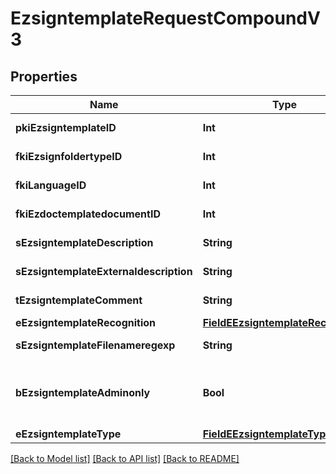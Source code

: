 # EzsigntemplateRequestCompoundV3

## Properties
Name | Type | Description | Notes
------------ | ------------- | ------------- | -------------
**pkiEzsigntemplateID** | **Int** | The unique ID of the Ezsigntemplate | [optional] 
**fkiEzsignfoldertypeID** | **Int** | The unique ID of the Ezsignfoldertype. | [optional] 
**fkiLanguageID** | **Int** | The unique ID of the Language.  Valid values:  |Value|Description| |-|-| |1|French| |2|English| | 
**fkiEzdoctemplatedocumentID** | **Int** | The unique ID of the Ezdoctemplatedocument | [optional] 
**sEzsigntemplateDescription** | **String** | The description of the Ezsigntemplate | 
**sEzsigntemplateExternaldescription** | **String** | The external description of the Ezsigntemplate | [optional] 
**tEzsigntemplateComment** | **String** | The comment of the Ezsigntemplate | [optional] 
**eEzsigntemplateRecognition** | [**FieldEEzsigntemplateRecognition**](FieldEEzsigntemplateRecognition.md) |  | [optional] 
**sEzsigntemplateFilenameregexp** | **String** | The filename regexp of the Ezsigntemplate. | [optional] 
**bEzsigntemplateAdminonly** | **Bool** | Whether the Ezsigntemplate can be accessed by admin users only (eUserType&#x3D;Normal) | 
**eEzsigntemplateType** | [**FieldEEzsigntemplateType**](FieldEEzsigntemplateType.md) |  | 

[[Back to Model list]](../README.md#documentation-for-models) [[Back to API list]](../README.md#documentation-for-api-endpoints) [[Back to README]](../README.md)


